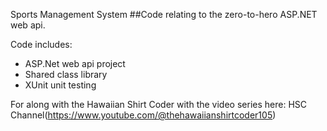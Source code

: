 Sports Management System
##Code relating to the zero-to-hero ASP.NET web api.

Code includes:
- ASP.Net web api project
- Shared class library
- XUnit unit testing

For along with the Hawaiian Shirt Coder with the video series here: HSC Channel(https://www.youtube.com/@thehawaiianshirtcoder105)
